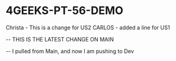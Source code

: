 # 4GEEKS-PT-56-DEMO

Christa - This is a change for US2
CARLOS - added a line for US1

-- THIS IS THE LATEST CHANGE ON MAIN

-- I pulled from Main, and now I am pushing to Dev